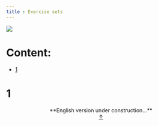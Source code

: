 ```yaml
---
title : Exercise sets
---
```


[![](https://upload.wikimedia.org/wikipedia/commons/thumb/c/cf/Diagram_for_the_computation_of_Bernoulli_numbers.jpg/1024px-Diagram_for_the_computation_of_Bernoulli_numbers.jpg)](https://en.wikipedia.org/wiki/Algorithm)



# Content:

* [1](#1)



# 1

<center>
**English version under construction...**
</center>

<div style="text-align: center"><a href = #content: title = "content:">↑</a></div>
